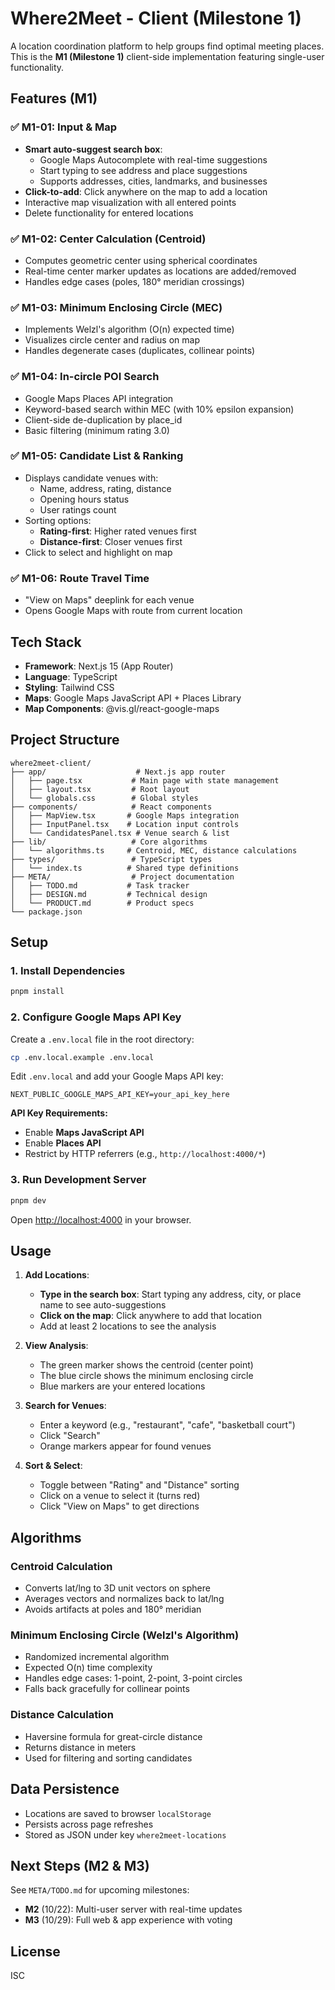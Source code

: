 # Where2Meet - Client (Milestone 1)

A location coordination platform to help groups find optimal meeting places. This is the **M1 (Milestone 1)** client-side implementation featuring single-user functionality.

## Features (M1)

### ✅ M1-01: Input & Map
- **Smart auto-suggest search box**:
  - Google Maps Autocomplete with real-time suggestions
  - Start typing to see address and place suggestions
  - Supports addresses, cities, landmarks, and businesses
- **Click-to-add**: Click anywhere on the map to add a location
- Interactive map visualization with all entered points
- Delete functionality for entered locations

### ✅ M1-02: Center Calculation (Centroid)
- Computes geometric center using spherical coordinates
- Real-time center marker updates as locations are added/removed
- Handles edge cases (poles, 180° meridian crossings)

### ✅ M1-03: Minimum Enclosing Circle (MEC)
- Implements Welzl's algorithm (O(n) expected time)
- Visualizes circle center and radius on map
- Handles degenerate cases (duplicates, collinear points)

### ✅ M1-04: In-circle POI Search
- Google Maps Places API integration
- Keyword-based search within MEC (with 10% epsilon expansion)
- Client-side de-duplication by place_id
- Basic filtering (minimum rating 3.0)

### ✅ M1-05: Candidate List & Ranking
- Displays candidate venues with:
  - Name, address, rating, distance
  - Opening hours status
  - User ratings count
- Sorting options:
  - **Rating-first**: Higher rated venues first
  - **Distance-first**: Closer venues first
- Click to select and highlight on map

### ✅ M1-06: Route Travel Time
- "View on Maps" deeplink for each venue
- Opens Google Maps with route from current location

## Tech Stack

- **Framework**: Next.js 15 (App Router)
- **Language**: TypeScript
- **Styling**: Tailwind CSS
- **Maps**: Google Maps JavaScript API + Places Library
- **Map Components**: @vis.gl/react-google-maps

## Project Structure

```
where2meet-client/
├── app/                    # Next.js app router
│   ├── page.tsx           # Main page with state management
│   ├── layout.tsx         # Root layout
│   └── globals.css        # Global styles
├── components/            # React components
│   ├── MapView.tsx       # Google Maps integration
│   ├── InputPanel.tsx    # Location input controls
│   └── CandidatesPanel.tsx # Venue search & list
├── lib/                   # Core algorithms
│   └── algorithms.ts     # Centroid, MEC, distance calculations
├── types/                 # TypeScript types
│   └── index.ts          # Shared type definitions
├── META/                  # Project documentation
│   ├── TODO.md           # Task tracker
│   ├── DESIGN.md         # Technical design
│   └── PRODUCT.md        # Product specs
└── package.json
```

## Setup

### 1. Install Dependencies

```bash
pnpm install
```

### 2. Configure Google Maps API Key

Create a `.env.local` file in the root directory:

```bash
cp .env.local.example .env.local
```

Edit `.env.local` and add your Google Maps API key:

```
NEXT_PUBLIC_GOOGLE_MAPS_API_KEY=your_api_key_here
```

**API Key Requirements:**
- Enable **Maps JavaScript API**
- Enable **Places API**
- Restrict by HTTP referrers (e.g., `http://localhost:4000/*`)

### 3. Run Development Server

```bash
pnpm dev
```

Open [http://localhost:4000](http://localhost:4000) in your browser.

## Usage

1. **Add Locations**:
   - **Type in the search box**: Start typing any address, city, or place name to see auto-suggestions
   - **Click on the map**: Click anywhere to add that location
   - Add at least 2 locations to see the analysis

2. **View Analysis**:
   - The green marker shows the centroid (center point)
   - The blue circle shows the minimum enclosing circle
   - Blue markers are your entered locations

3. **Search for Venues**:
   - Enter a keyword (e.g., "restaurant", "cafe", "basketball court")
   - Click "Search"
   - Orange markers appear for found venues

4. **Sort & Select**:
   - Toggle between "Rating" and "Distance" sorting
   - Click on a venue to select it (turns red)
   - Click "View on Maps" to get directions

## Algorithms

### Centroid Calculation
- Converts lat/lng to 3D unit vectors on sphere
- Averages vectors and normalizes back to lat/lng
- Avoids artifacts at poles and 180° meridian

### Minimum Enclosing Circle (Welzl's Algorithm)
- Randomized incremental algorithm
- Expected O(n) time complexity
- Handles edge cases: 1-point, 2-point, 3-point circles
- Falls back gracefully for collinear points

### Distance Calculation
- Haversine formula for great-circle distance
- Returns distance in meters
- Used for filtering and sorting candidates

## Data Persistence

- Locations are saved to browser `localStorage`
- Persists across page refreshes
- Stored as JSON under key `where2meet-locations`

## Next Steps (M2 & M3)

See `META/TODO.md` for upcoming milestones:
- **M2** (10/22): Multi-user server with real-time updates
- **M3** (10/29): Full web & app experience with voting

## License

ISC
